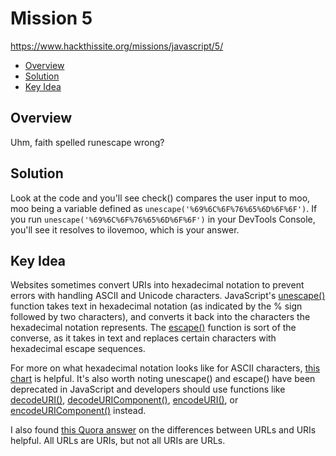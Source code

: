 # Mission 5
https://www.hackthissite.org/missions/javascript/5/

- [Overview](#overview)
- [Solution](#solution)
- [Key Idea](#key-idea)

## Overview
Uhm, faith spelled runescape wrong?

## Solution
Look at the code and you'll see check() compares the user input to moo, moo being a variable defined as `unescape('%69%6C%6F%76%65%6D%6F%6F')`. If you run `unescape('%69%6C%6F%76%65%6D%6F%6F')` in your DevTools Console, you'll see it resolves to ilovemoo, which is your answer.

## Key Idea
Websites sometimes convert URIs into hexadecimal notation to prevent errors with handling ASCII and Unicode characters. JavaScript's [unescape()](https://www.w3schools.com/jsref/jsref_unescape.asp) function takes text in hexadecimal notation (as indicated by the % sign followed by two characters), and converts it back into the characters the hexadecimal notation represents. The [escape()](https://www.w3schools.com/jsref/jsref_escape.asp) function is sort of the converse, as it takes in text and replaces certain characters with hexadecimal escape sequences.

For more on what hexadecimal notation looks like for ASCII characters, [this chart](https://www.ibm.com/support/knowledgecenter/en/ssw_aix_72/network/conversion_table.html) is helpful. It's also worth noting unescape() and escape() have been deprecated in JavaScript and developers should use functions like [decodeURI()](https://www.w3schools.com/jsref/jsref_decodeuri.asp), [decodeURIComponent()](https://www.w3schools.com/jsref/jsref_decodeuricomponent.asp), [encodeURI()](https://www.w3schools.com/jsref/jsref_encodeuri.asp), or [encodeURIComponent()](https://www.w3schools.com/jsref/jsref_encodeuricomponent.asp) instead.

I also found [this Quora answer](https://www.quora.com/What-is-the-difference-between-a-URL-and-a-URI) on the differences between URLs and URIs helpful. All URLs are URIs, but not all URIs are URLs.